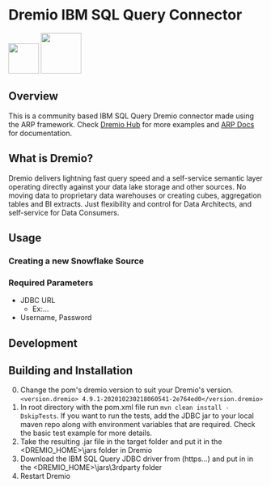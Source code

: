 # Dremio IBM SQL Query Connector

<img src="https://www.dremio.com/img/dremio-website.png" width="60"> <img src="https://1.cms.s81c.com/sites/default/files/2018-12-06/SQL-logo.jpeg" width="80">


Overview
-----------

This is a community based IBM SQL Query Dremio connector made using the ARP framework. Check [Dremio Hub](https://github.com/dremio-hub) for more examples and [ARP Docs](https://github.com/dremio-hub/dremio-sqllite-connector#arp-file-format) for documentation. 

What is Dremio?
-----------

Dremio delivers lightning fast query speed and a self-service semantic layer operating directly against your data lake storage and other sources. No moving data to proprietary data warehouses or creating cubes, aggregation tables and BI extracts. Just flexibility and control for Data Architects, and self-service for Data Consumers.



Usage
-----------

### Creating a new Snowflake Source

### Required Parameters

* JDBC URL
    * Ex:...
* Username, Password


## Development

Building and Installation
-----------

0. Change the pom's dremio.version to suit your Dremio's version.
   `<version.dremio> 4.9.1-202010230218060541-2e764ed0</version.dremio>`
1. In root directory with the pom.xml file run `mvn clean install -DskipTests`. If you want to run the tests, add the JDBC jar to your local maven repo along with environment variables that are required. Check the basic test example for more details.
2. Take the resulting .jar file in the target folder and put it in the <DREMIO_HOME>\jars folder in Dremio
3. Download the IBM SQL Query JDBC driver from (https...) and put in in the <DREMIO_HOME>\jars\3rdparty folder
4. Restart Dremio
